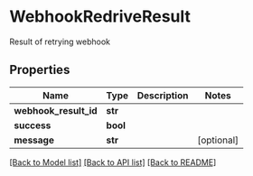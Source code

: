 # WebhookRedriveResult

Result of retrying webhook
## Properties
Name | Type | Description | Notes
------------ | ------------- | ------------- | -------------
**webhook_result_id** | **str** |  | 
**success** | **bool** |  | 
**message** | **str** |  | [optional] 

[[Back to Model list]](../README#documentation-for-models) [[Back to API list]](../README#documentation-for-api-endpoints) [[Back to README]](../README)


